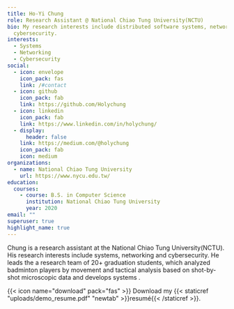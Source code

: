 ```yaml
---
title: Ho-Yi Chung
role: Research Assistant @ National Chiao Tung University(NCTU)
bio: My research interests include distributed software systems, networking and
  cybersecurity.
interests:
  - Systems
  - Networking
  - Cybersecurity
social:
  - icon: envelope
    icon_pack: fas
    link: /#contact
  - icon: github
    icon_pack: fab
    link: https://github.com/Holychung
  - icon: linkedin
    icon_pack: fab
    link: https://www.linkedin.com/in/holychung/
  - display:
      header: false
    link: https://medium.com/@holychung
    icon_pack: fab
    icon: medium
organizations:
  - name: National Chiao Tung University
    url: https://www.nycu.edu.tw/
education:
  courses:
    - course: B.S. in Computer Science
      institution: National Chiao Tung University
      year: 2020
email: ""
superuser: true
highlight_name: true
---
```

Chung is a research assistant at the National Chiao Tung University(NCTU). His research interests include systems, networking and cybersecurity. He leads the a research team of 20+ graduation students, which analyzed badminton players by movement and tactical analysis based on shot-by-shot microscopic data and develops systems .

{{< icon name="download" pack="fas" >}} Download my {{< staticref "uploads/demo_resume.pdf" "newtab" >}}resumé{{< /staticref >}}.